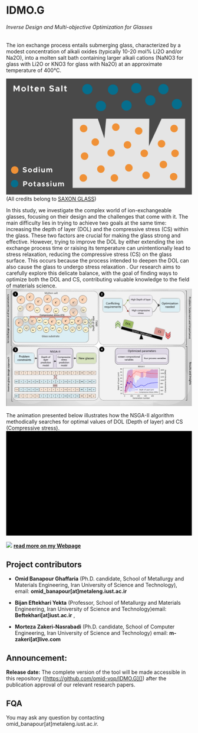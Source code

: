# IDMO.G

###### Inverse Design and Multi-objective Optimization for Glasses


The ion exchange process entails submerging glass, characterized by a modest concentration of alkali oxides (typically 10-20 mol% Li2O and/or Na2O), into a molten salt bath containing larger alkali cations (NaNO3 for glass with Li2O or KNO3 for glass with Na2O) at an approximate temperature of 400°C. 

![](./img/ion-exchange.gif)
(All credits belong to [SAXON GLASS](https://saxonglass.com/))

In this study, we investigate the complex world of ion-exchangeable glasses, focusing on their design and the challenges that come with it. 
The main difficulty lies in trying to achieve two goals at the same time: increasing the depth of layer (DOL) and the compressive stress (CS)
within the glass. These two factors are crucial for making the glass strong and effective. However, trying to improve the DOL by either extending
the ion exchange process time or raising its temperature can unintentionally lead to stress relaxation, reducing the compressive stress (CS) on the
glass surface. This occurs because the process intended to deepen the DOL can also cause the glass to undergo stress relaxation
. Our research aims to carefully explore this delicate balance, with the goal of finding ways to optimize both the DOL and CS, contributing valuable knowledge to the field of materials science. 
![](./img/graphical_abstract_v3.jpg)

The animation presented below illustrates how the NSGA-II algorithm methodically searches for optimal values of DOL (Depth of layer) and CS (Compressive stress). 
![](./img/intro_for_GA.gif)



![](./img/graphical_abstract.jpg)
**[read more on my Webpage](http://webpages.iust.ac.ir/omid_banapour/EF-IE.html)** 



## Project contributors
* **Omid Banapour Ghaffaria** (Ph.D. candidate, School of Metallurgy and Materials Engineering, Iran University of Science and Technology), email: **omid_banapour[at]metaleng.iust.ac.ir** 

* **Bijan Eftekhari Yekta** (Professor, School of Metallurgy and Materials Engineering, Iran University of Science and Technology)email: **Beftekhari[at]iust.ac.ir** , 

* **Morteza Zakeri-Nasrabadi** (Ph.D. candidate, School of Computer Engineering, Iran University of Science and Technology)
email: **m-zakeri[at]live.com**

## Announcement:
**Release date:** The complete version of the tool will be made accessible in this repository ([https://github.com/omid-vop/IDMO.G]()) after the publication approval of our relevant research papers.

## FQA
You may ask any question by contacting omid_banapour[at]metaleng.iust.ac.ir.